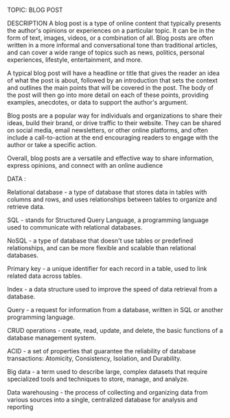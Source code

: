 TOPIC: BLOG POST

DESCRIPTION 
A blog post is a type of online content that typically presents the author's opinions or experiences on a particular topic. It can be in the form of text, images, videos, or a combination of all. Blog posts are often written in a more informal and conversational tone than traditional articles, and can cover a wide range of topics such as news, politics, personal experiences, lifestyle, entertainment, and more.

A typical blog post will have a headline or title that gives the reader an idea of what the post is about, followed by an introduction that sets the context and outlines the main points that will be covered in the post. The body of the post will then go into more detail on each of these points, providing examples, anecdotes, or data to support the author's argument.

Blog posts are a popular way for individuals and organizations to share their ideas, build their brand, or drive traffic to their website. They can be shared on social media, email newsletters, or other online platforms, and often include a call-to-action at the end encouraging readers to engage with the author or take a specific action.

Overall, blog posts are a versatile and effective way to share information, express opinions, and connect with an online audience

DATA :

Relational database - a type of database that stores data in tables with columns and rows, and uses relationships between tables to organize and retrieve data.

SQL - stands for Structured Query Language, a programming language used to communicate with relational databases.

NoSQL - a type of database that doesn't use tables or predefined relationships, and can be more flexible and scalable than relational databases.

Primary key - a unique identifier for each record in a table, used to link related data across tables.

Index - a data structure used to improve the speed of data retrieval from a database.

Query - a request for information from a database, written in SQL or another programming language.

CRUD operations - create, read, update, and delete, the basic functions of a database management system.

ACID - a set of properties that guarantee the reliability of database transactions: Atomicity, Consistency, Isolation, and Durability.

Big data - a term used to describe large, complex datasets that require specialized tools and techniques to store, manage, and analyze.

Data warehousing - the process of collecting and organizing data from various sources into a single, centralized database for analysis and reporting
